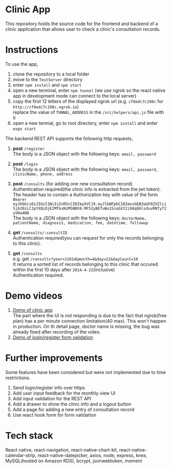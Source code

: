 # Clinic App
This repository holds the source code for the frontend and backend of a clinic application that allows user to check a clinic's consultation records.

# Instructions
To use the app,

1.  clone the repository to a local folder
2.  move to the `TestServer` directory
3.  enter `npm install` and `npm start`
4.  open a new terminal, enter `npm tunnel` (we use ngrok so the react native app in development mode can connect to the local server)
5.  copy the first 12 letters of the displayed ngrok url (e.g. `cf8edc7c198c` for `http://cf8edc7c198c.ngrok.io`)  
    replace the value of `TUNNEL_ADDRESS` in the `/src/helpers/api.js` file with it
6.  open a new termial, go to root directory, enter `npm install` and enter `expo start`

The backend REST API supports the following http requests,

1.  **post** `/register`  
The body is a JSON object with the following keys: `email, password`

2.  **post** `/login`  
The body is a JSON object with the following keys: `email, password, clinicName, phone, address`

3.  **post** `/consults` (for adding one new consultation record)  
Authentication required(the clinic info is extracted from the jwt token).  
The header has to contain a Authorization key with value of the form `Bearer eyJhbGciOiJIUzI1NiIsInR5cCI6IkpXVCJ9.eyJlbWFpbCI6ImxvbEB3aGF0ZXZlci5jb20iLCJpYXQiOjE2MTkxNzM5NDh9.MF52yBEfuWu1SsaGXI2ib0q9blsduvRNTyT2yVHa4N8`  
The body is a JSON object with the following keys: `doctorName, patientName, diagnosis, medication, fee, datetime, followup`

4.  **get** `/consults/:consultID`  
Authentication required(you can request for only the records belonging to this clinic).

5.  **get** `/consults`  
e.g. get `/consults?year=21014&month=4&day=22&dayCount=10`  
It returns a sorted list of records belonging to this clinic that occured within the first 10 days after `2014-4-22`(inclusive)  
Authentication required.

# Demo videos
1.  [Demo of clinic app](https://www.youtube.com/watch?v=FsQ1nt9AlDU)  
    The part where the UI is not responding is due to the fact that ngrok(free plan) has a per minute connection limitation(40 max). This won't happen in production. On th detail page, doctor name is missing, the bug was already fixed after recording of the video.
2.  [Demo of login/register form validation](https://www.youtube.com/watch?v=jicISeSxmEk)

# Further improvements
Some features have been considered but were not implemented due to time restrictions.

1. Send login/register info over https
2. Add user input feedback for the monthly view UI
3. Add input validation for the REST API
4. Add a drawer to show the clinic info and a logout button
5. Add a page for adding a new entry of consultation record
6. Use react hook form for form validation

# Tech stack
React native, react-navigation, react-native-chart-kit, react-native-calendar-strip, react-native-datepicker, axios, node, express, knex, MySQL(hosted on Amazon RDS), bcrypt, jsonwebtoken, moment
